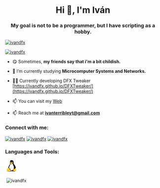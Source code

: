 <h1 align="center">Hi 👋, I'm Iván</h1>
<h3 align="center">My goal is not to be a programmer, but I have scripting as a hobby.</h3>

<p align="left"> <a href="https://github.com/ryo-ma/github-profile-trophy"><img src="https://github-profile-trophy.vercel.app/?username=ivandfx" alt="ivandfx" /></a> </p>

<p align="left"> <a href="https://twitter.com/ivandfx" target="blank"><img src="https://img.shields.io/twitter/follow/ivandfx?logo=twitter&style=for-the-badge" alt="ivandfx" /></a> </p>

- 😋 Sometimes, **my friends say that i'm a bit childish.**

- 🌱 I’m currently studying **Microcomputer Systems and Networks.**

- 👨‍💻 Currently developing DFX Tweaker [https://ivandfx.github.io/DFXTweaker/](https://ivandfx.github.io/DFXTweaker/)

- 📫 You can visit my [Web](https://ivandfx.github.io/)

- 📫 Reach me at **ivanterribleyt@gmail.com**

<h3 align="left">Connect with me:</h3>
<p align="left">
<a href="https://twitter.com/ivandfx" target="blank"><img align="center" src="https://raw.githubusercontent.com/rahuldkjain/github-profile-readme-generator/master/src/images/icons/Social/twitter.svg" alt="ivandfx" height="30" width="40" /></a>
<a href="https://instagram.com/ivandfx" target="blank"><img align="center" src="https://raw.githubusercontent.com/rahuldkjain/github-profile-readme-generator/master/src/images/icons/Social/instagram.svg" alt="ivandfx" height="30" width="40" /></a>
<a href="https://www.youtube.com/c/ivandfx" target="blank"><img align="center" src="https://raw.githubusercontent.com/rahuldkjain/github-profile-readme-generator/master/src/images/icons/Social/youtube.svg" alt="ivandfx" height="30" width="40" /></a>
</p>

<h3 align="left">Languages and Tools:</h3>
<p align="left"> <a href="https://www.linux.org/" target="_blank" rel="noreferrer"> <img src="https://raw.githubusercontent.com/devicons/devicon/master/icons/linux/linux-original.svg" alt="linux" width="40" height="40"/> </a> </p>

<p>&nbsp;<img align="center" src="https://github-readme-stats.vercel.app/api?username=ivandfx&show_icons=true&locale=en" alt="ivandfx" /></p>

